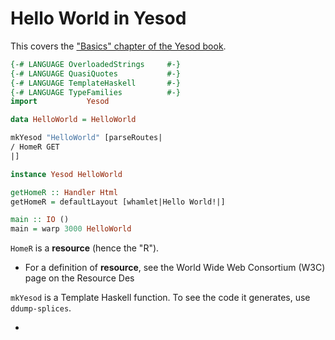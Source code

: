 
# Hello World in Yesod #

This covers the ["Basics" chapter of the Yesod book](https://www.yesodweb.com/book/basics).

```haskell
{-# LANGUAGE OverloadedStrings     #-}
{-# LANGUAGE QuasiQuotes           #-}
{-# LANGUAGE TemplateHaskell       #-}
{-# LANGUAGE TypeFamilies          #-}
import           Yesod

data HelloWorld = HelloWorld

mkYesod "HelloWorld" [parseRoutes|
/ HomeR GET
|]

instance Yesod HelloWorld

getHomeR :: Handler Html
getHomeR = defaultLayout [whamlet|Hello World!|]

main :: IO ()
main = warp 3000 HelloWorld
```

`HomeR` is a **resource** (hence the "R").

  * For a definition of **resource**, see the World Wide Web Consortium (W3C) page on the Resource Des

`mkYesod` is a Template Haskell function. To see the code it generates, use `ddump-splices`.

  * 

<!--stackedit_data:
eyJoaXN0b3J5IjpbMzA1NDMzNDA2LC0xMDY0Mjk4MDQzXX0=
-->